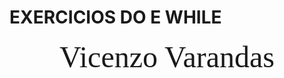 # EXERCICIOS DO E WHILE
<div align = "center">
<font size =12 face = "Cooper Black">Vicenzo Varandas</font>
</div> 
<div align = "center">

